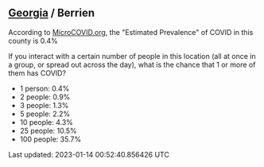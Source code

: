 
## [Georgia](/united-states/georgia) / Berrien

According to [MicroCOVID.org](http://microcovid.org),
the "Estimated Prevalence" of COVID in this county is 0.4%

If you interact with a certain number of people in this location
(all at once in a group, or spread out across the day), what is the chance that
1 or more of them has COVID?

- 1 person: 0.4%
- 2 people: 0.9%
- 3 people: 1.3%
- 5 people: 2.2%
- 10 people: 4.3%
- 25 people: 10.5%
- 100 people: 35.7%

Last updated: 2023-01-14 00:52:40.856426 UTC
